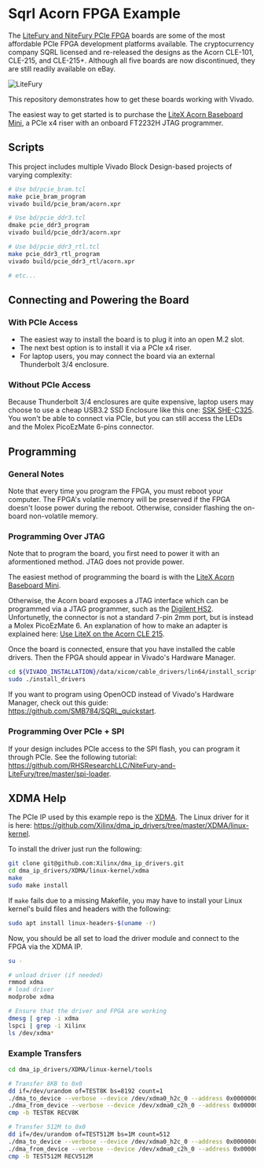 
# Sqrl Acorn FPGA Example

The [LiteFury and NiteFury PCIe FPGA](https://github.com/RHSResearchLLC/NiteFury-and-LiteFury) boards are some of the most affordable PCIe FPGA development platforms available. The cryptocurrency company SQRL licensed and re-released the designs as the Acorn CLE-101, CLE-215, and CLE-215+. Although all five boards are now discontinued, they are still readily available on eBay.

![LiteFury](https://raw.githubusercontent.com/RHSResearchLLC/NiteFury-and-LiteFury/701716e3ccf9a7613e425db4bb4faeb7615c30c5/images/lf-hero-cropped.PNG)

This repository demonstrates how to get these boards working with Vivado.

The easiest way to get started is to purchase the [LiteX Acorn Baseboard Mini](https://enjoy-digital-shop.myshopify.com/products/litex-acorn-baseboard-mini-sqrl-acorn-cle215), a PCIe x4 riser with an onboard FT2232H JTAG programmer.

## Scripts

This project includes multiple Vivado Block Design-based projects of varying complexity:

```bash
# Use bd/pcie_bram.tcl
make pcie_bram_program
vivado build/pcie_bram/acorn.xpr

# Use bd/pcie_ddr3.tcl
dmake pcie_ddr3_program
vivado build/pcie_ddr3/acorn.xpr

# Use bd/pcie_ddr3_rtl.tcl
make pcie_ddr3_rtl_program
vivado build/pcie_ddr3_rtl/acorn.xpr

# etc...
```

## Connecting and Powering the Board

### With PCIe Access

* The easiest way to install the board is to plug it into an open M.2 slot.
* The next best option is to install it via a PCIe x4 riser.
* For laptop users, you may connect the board via an external Thunderbolt 3/4 enclosure.

### Without PCIe Access

Because Thunderbolt 3/4 enclosures are quite expensive, laptop users may choose to use a cheap USB3.2 SSD Enclosure like this one: [SSK SHE-C325](https://www.amazon.com/SSK-Aluminum-Enclosure-External-Based/dp/B07MKCG5ZG). You won't be able to connect via PCIe, but you can still access the LEDs and the Molex PicoEzMate 6-pins connector.

## Programming

### General Notes

Note that every time you program the FPGA, you must reboot your computer. The FPGA's volatile memory will be preserved if the FPGA doesn't loose power during the reboot. Otherwise, consider flashing the on-board non-volatile memory.

### Programming Over JTAG

Note that to program the board, you first need to power it with an aformentioned method. JTAG does not provide power.

The easiest method of programming the board is with the [LiteX Acorn Baseboard Mini](https://enjoy-digital-shop.myshopify.com/products/litex-acorn-baseboard-mini).

Otherwise, the Acorn board exposes a JTAG interface which can be programmed via a JTAG programmer, such as the [Digilent HS2](https://www.digikey.fr/fr/product-highlight/d/digilent/jtag-hs2-programming-cable). Unfortunetly, the connector is not a standard 7-pin 2mm port, but is instead a Molex PicoEzMate 6. An explanation of how to make an adapter is explained here: [Use LiteX on the Acorn CLE 215](https://github.com/enjoy-digital/litex/wiki/Use-LiteX-on-the-Acorn-CLE-215).

Once the board is connected, ensure that you have installed the cable drivers. Then the FPGA should appear in Vivado's Hardware Manager.

```bash
cd ${VIVADO_INSTALLATION}/data/xicom/cable_drivers/lin64/install_script/install_drivers
sudo ./install_drivers
```

If you want to program using OpenOCD instead of Vivado's Hardware Manager, check out this guide: <https://github.com/SMB784/SQRL_quickstart>.

### Programming Over PCIe + SPI

If your design includes PCIe access to the SPI flash, you can program it through PCIe. See the following tutorial: <https://github.com/RHSResearchLLC/NiteFury-and-LiteFury/tree/master/spi-loader>.

## XDMA Help

The PCIe IP used by this example repo is the [XDMA](https://www.amd.com/content/dam/xilinx/support/documents/ip_documentation/xdma/v4_1/pg195-pcie-dma.pdf). The Linux driver for it is here: <https://github.com/Xilinx/dma_ip_drivers/tree/master/XDMA/linux-kernel>.

To install the driver just run the following:

```bash
git clone git@github.com:Xilinx/dma_ip_drivers.git
cd dma_ip_drivers/XDMA/linux-kernel/xdma
make
sudo make install
```

If `make` fails due to a missing Makefile, you may have to install your Linux kernel's build files and headers with the following:

```bash
sudo apt install linux-headers-$(uname -r)
```

Now, you should be all set to load the driver module and connect to the FPGA via the XDMA IP.

```bash
su -

# unload driver (if needed)
rmmod xdma
# load driver
modprobe xdma

# Ensure that the driver and FPGA are working
dmesg | grep -i xdma
lspci | grep -i Xilinx
ls /dev/xdma*

```

### Example Transfers

```bash
cd dma_ip_drivers/XDMA/linux-kernel/tools

# Transfer 8KB to 0x0
dd if=/dev/urandom of=TEST8K bs=8192 count=1
./dma_to_device --verbose --device /dev/xdma0_h2c_0 --address 0x00000000 --size $((8*1024)) -f TEST8K
./dma_from_device --verbose --device /dev/xdma0_c2h_0 --address 0x00000000 --size $((8*1024)) --file RECV8K
cmp -b TEST8K RECV8K

# Transfer 512M to 0x0
dd if=/dev/urandom of=TEST512M bs=1M count=512
./dma_to_device --verbose --device /dev/xdma0_h2c_0 --address 0x00000000 --size $((512*1024*1024)) -f TEST512M
./dma_from_device --verbose --device /dev/xdma0_c2h_0 --address 0x00000000 --size $((512*1024*1024)) --file RECV512M
cmp -b TEST512M RECV512M
```
